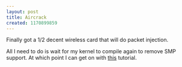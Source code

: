 ```yaml
--- 
layout: post
title: Aircrack
created: 1170899859
---
```

Finally got a 1/2 decent wireless card that will do packet injection.

All I need to do is wait for my kernel to compile again to remove SMP support. At which point I can get on with [this](http://www.aircrack-ng.org/doku.php?id=how_to_crack_wep_with_no_clients) tutorial.
